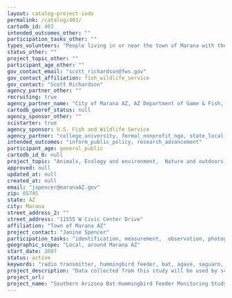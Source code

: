 ```yaml
---
layout: catalog-project-indv
permalink: /catalog/403/
cartodb_id: 403
intended_outcomes_other: ""
participation_tasks_other: ""
types_volunteers: "People living in or near the town of Marana with the ability to maintain and monitor a hummingbird feeder."
status_other: ""
project_topic_other: ""
participant_age_other: ""
gov_contact_email: "scott_richardson@fws.gov"
gov_contact_affiliation: fish_wildlife_service
gov_contact: "Scott Richardson"
agency_partner_other: ""
recruiting: true
agency_partner_name: "City of Marana AZ, AZ Department of Game & Fish, Bat Conservation International, University of Arizona"
cartodb_georef_status: null
agency_sponsor_other: ""
scistarter: true
agency_sponsor: U.S. Fish and Wildlife Service
agency_partner: "college_university, formal_nonprofit_ngo, state_local_govermment"
intended_outcomes: "inform_public_policy, research_advancement"
participant_age: general_public
cartodb_id_0: null
project_topic: "Animals, Ecology and environment,  Nature and outdoors, Pollinators/insects"
approved: null
updated_at: null
created_at: null
email: "jspencer@maranaAZ.gov"
zip: 85745
state: AZ
city: Marana
street_address_2: ""
street_address: "11555 W Civic Center Drive"
affiliation: "Town of Marana AZ"
project_contact: "Janine Spencer"
participation_tasks: "identification, measurement,  observation, photography"
geographic_scope: "Local, around Marana AZ"
start_date: 2007
status: active
keywords: "radio transmitter, hummingbird feeder, bat, agave, saguaro, roost"
project_description: "Data collected from this study will be used by scientists to better understand the lesser long-nosed bat Leptonycteris yerbabuenae, a species listed as endangered under the federal Endangered Species Act. It will also be used by the Town of Marana and the City of Tucson in development of their Habitat Conservation Plans. By gathering data on where bats are feeding, when they arrive and leave the Tucson Basin, and tracking a few bats with radio transmitters, we can gain a better understanding of their foraging habitat, how they travel from their roosts to foraging sites, and the locations of their roosts. This will allow us to plan more effective conservation strategies and minimize any impacts we might be having on this endangered species."
project_url: 
project_name: "Southern Arizona Bat-Hummingbird Feeder Monitoring Study"
---
```

